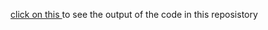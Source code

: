 <a href="https://shivam1938.github.io/html" targe="_blank"> click on this </a> to see the output of the code in this reposistory

